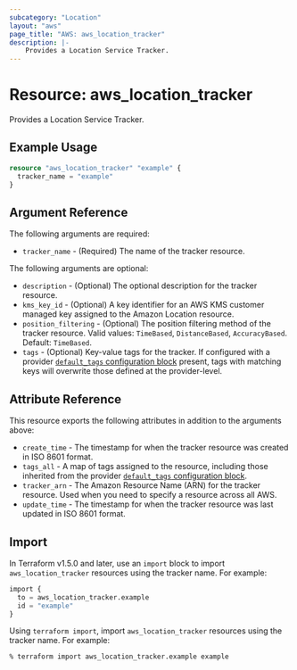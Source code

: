 ```yaml
---
subcategory: "Location"
layout: "aws"
page_title: "AWS: aws_location_tracker"
description: |-
    Provides a Location Service Tracker.
---
```


# Resource: aws_location_tracker

Provides a Location Service Tracker.

## Example Usage

```terraform
resource "aws_location_tracker" "example" {
  tracker_name = "example"
}
```

## Argument Reference

The following arguments are required:

* `tracker_name` - (Required) The name of the tracker resource.

The following arguments are optional:

* `description` - (Optional) The optional description for the tracker resource.
* `kms_key_id` - (Optional) A key identifier for an AWS KMS customer managed key assigned to the Amazon Location resource.
* `position_filtering` - (Optional) The position filtering method of the tracker resource. Valid values: `TimeBased`, `DistanceBased`, `AccuracyBased`. Default: `TimeBased`.
* `tags` - (Optional) Key-value tags for the tracker. If configured with a provider [`default_tags` configuration block](https://registry.terraform.io/providers/hashicorp/aws/latest/docs#default_tags-configuration-block) present, tags with matching keys will overwrite those defined at the provider-level.

## Attribute Reference

This resource exports the following attributes in addition to the arguments above:

* `create_time` - The timestamp for when the tracker resource was created in ISO 8601 format.
* `tags_all` - A map of tags assigned to the resource, including those inherited from the provider [`default_tags` configuration block](https://registry.terraform.io/providers/hashicorp/aws/latest/docs#default_tags-configuration-block).
* `tracker_arn` - The Amazon Resource Name (ARN) for the tracker resource. Used when you need to specify a resource across all AWS.
* `update_time` - The timestamp for when the tracker resource was last updated in ISO 8601 format.

## Import

In Terraform v1.5.0 and later, use an `import` block to import `aws_location_tracker` resources using the tracker name. For example:

```terraform
import {
  to = aws_location_tracker.example
  id = "example"
}
```

Using `terraform import`, import `aws_location_tracker` resources using the tracker name. For example:

```console
% terraform import aws_location_tracker.example example
```
